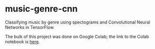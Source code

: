 # music-genre-cnn
Classifying music by genre using spectograms and Convolutional Neural Networks in TensorFlow. 

The bulk of this project was done on Google Colab; the link to the Colab notebook is [here](https://colab.research.google.com/drive/1SU6Li0NqO4sb-9cRyWKCXD4Py30vijXC). 